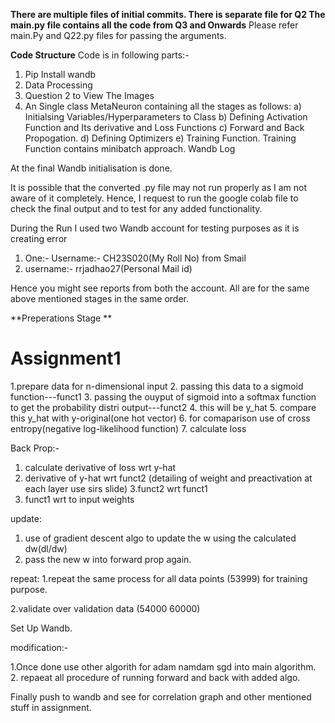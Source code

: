 **There are multiple files of initial commits.
There is separate file for Q2
The main.py file contains all the code from Q3 and Onwards**
Please refer main.Py and Q22.py files for passing the arguments.

**Code Structure**
Code is in following parts:- 
1) Pip Install wandb
2) Data Processing
3) Question 2 to View The Images
4) An Single class MetaNeuron containing all the stages as follows:
   a) Initialsing Variables/Hyperparameters to Class
   b) Defining Activation Function and Its derivative and Loss Functions
   c) Forward  and Back Propogation.
   d) Defining Optimizers
   e) Training Function.
Training Function contains minibatch approach. Wandb Log

At the final Wandb initialisation is done.

It is possible that the converted .py file may not run properly as I am not aware of it completely. Hence, I request to run the google colab file to check the final output and to test for any added functionality.

During the Run I used two Wandb account for testing purposes as it is creating error
1) One:- Username:- CH23S020(My Roll No) from Smail
2) username:- rrjadhao27(Personal Mail id)

Hence you might see reports from both the account. All are for the same above mentioned stages in the same order.


**Preperations Stage **
# Assignment1
1.prepare data for n-dimensional input
2. passing this data to a sigmoid function---funct1
3. passing the ouyput of sigmoid into a softmax function to get the probability distri output---funct2
4. this will be y_hat
5. compare this y_hat with y-original(one hot vector)
6. for comaparison use of cross entropy(negative log-likelihood function)
7. calculate loss

Back Prop:-
1. calculate derivative of loss wrt y-hat
2. derivative of y-hat wrt funct2 (detailing of weight and preactivation at each layer use sirs slide)
3.funct2 wrt funct1
4. funct1 wrt to input weights

update:
1. use of gradient descent algo to update the w using the calculated dw(dl/dw)
2. pass the new w into forward prop again.

repeat:
1.repeat the same process for all data points (53999) for training purpose.

2.validate over validation data (54000 60000)

Set Up Wandb.

modification:-

1.Once done use other algorith for adam namdam sgd into main algorithm.
2. repaeat all procedure of running forward and back with added algo.

Finally push to wandb and see for correlation graph and other mentioned stuff in assignment.





